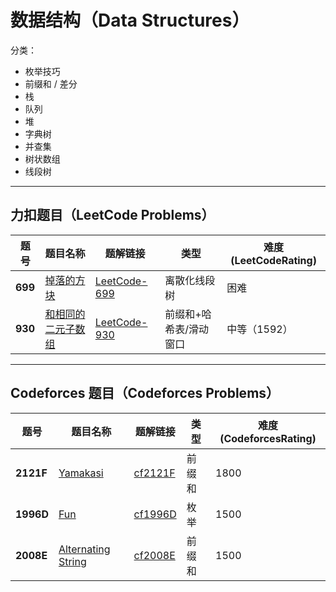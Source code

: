 # 数据结构（Data Structures）

分类：

- 枚举技巧
- 前缀和 / 差分
- 栈
- 队列
- 堆
- 字典树
- 并查集
- 树状数组
- 线段树

---

## 力扣题目（LeetCode Problems）

| 题号  | 题目名称                                | 题解链接                     | 类型          | 难度(LeetCodeRating)   |
|-------|-----------------------------------------|------------------------------|---------------|------------------------|
| **699** | [掉落的方块](https://leetcode.cn/problems/falling-squares/description/) | [LeetCode-699](solution/LeetCode699.md)   |离散化线段树 |  困难 |
| **930** | [和相同的二元子数组](https://leetcode.cn/problems/binary-subarrays-with-sum/description/) | [LeetCode-930](solution/LeetCode930.md) | 前缀和+哈希表/滑动窗口 | 中等（1592）|
---

## Codeforces 题目（Codeforces Problems）

| 题号  | 题目名称                              | 题解链接                   | 类型      | 难度(CodeforcesRating) |
|-------|---------------------------------------|----------------------------|-----------|------------------------|
| **2121F** | [Yamakasi](https://codeforces.com/problemset/problem/2121/F) | [cf2121F](solution/cf2121F.md) | 前缀和 | 1800 |
| **1996D** | [Fun](https://codeforces.com/problemset/problem/1996/D) | [cf1996D](solution/cf1996D.md) | 枚举 | 1500 |
| **2008E** | [Alternating String](https://codeforces.com/contest/2008/problem/E) | [cf2008E](solution/cf2008E.md) | 前缀和 | 1500 |
